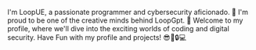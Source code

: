 I'm LoopUE, a passionate programmer and cybersecurity aficionado. 🚀 I'm proud to be one of the creative minds behind LoopGpt. 🌟 Welcome to my profile, where we'll dive into the exciting worlds of coding and digital security. Have Fun with my profile and projects! 😎💼🔒💻
